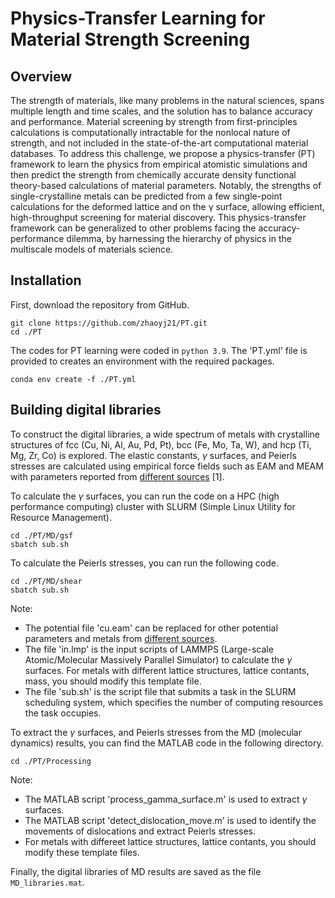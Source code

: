 # Physics-Transfer Learning for Material Strength Screening

## Overview

The strength of materials, like many problems in the natural sciences, spans multiple length and time scales, and the solution has to balance accuracy and performance.
Material screening by strength from first-principles calculations is computationally intractable for the nonlocal nature of strength, and not included in the state-of-the-art computational material databases.
To address this challenge, we propose a physics-transfer (PT) framework to learn the physics from empirical atomistic simulations and then predict the strength from chemically accurate density functional theory-based calculations of material parameters.
Notably, the strengths of single-crystalline metals can be predicted from a few single-point calculations for the deformed lattice and on the γ surface, allowing efficient, high-throughput screening for material discovery.
This physics-transfer framework can be generalized to other problems facing the accuracy-performance dilemma, by harnessing the hierarchy of physics in the multiscale models of materials science.

## Installation

First, download the repository from GitHub.
```
git clone https://github.com/zhaoyj21/PT.git
cd ./PT
```

The codes for PT learning were coded in `python 3.9`.
The 'PT.yml' file is provided to creates an environment with the required packages.
```
conda env create -f ./PT.yml
```

## Building digital libraries

To construct the digital libraries, a wide spectrum of metals with crystalline structures of fcc (Cu, Ni, Al, Au, Pd, Pt), bcc (Fe, Mo, Ta, W), and hcp (Ti, Mg, Zr, Co) is explored.
The elastic constants, $\gamma$ surfaces, and Peierls stresses are calculated using empirical force fields such as EAM and MEAM with parameters reported from [different sources](https://www.ctcms.nist.gov/potentials/) [1].

To calculate the $\gamma$ surfaces, you can run the code on a HPC (high performance computing) cluster with SLURM (Simple Linux Utility for Resource Management).
```
cd ./PT/MD/gsf
sbatch sub.sh
```
To calculate the Peierls stresses, you can run the following code.
```
cd ./PT/MD/shear
sbatch sub.sh
```
Note: 
- The potential file 'cu.eam' can be replaced for other potential parameters and metals from [different sources](https://www.ctcms.nist.gov/potentials/).
- The file 'in.lmp' is the input scripts of LAMMPS (Large-scale Atomic/Molecular Massively Parallel Simulator) to calculate the $\gamma$ surfaces. For metals with different lattice structures, lattice contants, mass, you should modify this template file.
- The file 'sub.sh' is the script file that submits a task in the SLURM scheduling system, which specifies the number of computing resources the task occupies.

To extract the $\gamma$ surfaces, and Peierls stresses from the MD (molecular dynamics) results, you can find the MATLAB code in the following directory.
```
cd ./PT/Processing
```
Note: 
- The MATLAB script 'process_gamma_surface.m' is used to extract $\gamma$ surfaces.
- The MATLAB script 'detect_dislocation_move.m' is used to identify the movements of dislocations and extract Peierls stresses.
- For metals with differeet lattice structures, lattice contants, you should modify these template files.

Finally, the digital libraries of MD results are saved as the file ```MD_libraries.mat```.
